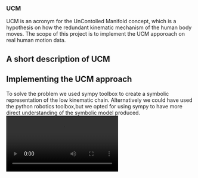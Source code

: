 ### UCM
UCM is an acronym for the UnContolled Manifold concept, which is a hypothesis on how the redundant kinematic mechanism of the human body moves.
The scope of this project is to implement the UCM apporoach on real human motion data.
## A short description of UCM
## Implementing the UCM approach
To solve the problem we used sympy toolbox to create a symbolic representation of the low kinematic chain. Alternatively we could have used the python robotics toolbox,but we opted for using sympy to have more direct understanding of the symbolic model produced.
![Comparing the symbolic and the numerical model.](https://github.com/GrigorisLionis/UCM/blob/main/output.mp4)
